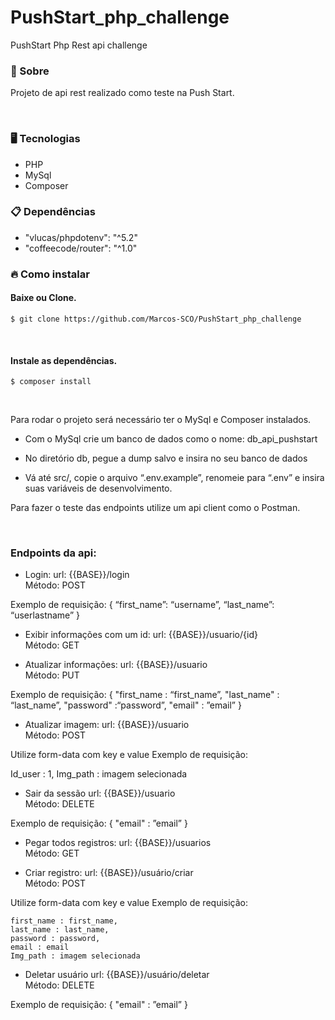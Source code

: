 # PushStart_php_challenge
PushStart Php Rest api challenge 

### <p id='about'>📑 Sobre</p>

Projeto de api rest realizado como teste na Push Start.

<br/>

### <p id='tecnology'>🖥 Tecnologias</p>

<ul>
  <li>PHP</li>
  <li>MySql</li>
  <li>Composer</li>
</ul>


### <p id='dependencies'>📋 Dependências</p>

<ul>
  <li>"vlucas/phpdotenv": "^5.2"</li>
  <li>"coffeecode/router": "^1.0"</li>
</ul>


### <p id='install'>🔥 Como instalar</p>

#### Baixe ou Clone.

```shell
$ git clone https://github.com/Marcos-SCO/PushStart_php_challenge
```

<br/>

#### Instale as dependências.

```shell
$ composer install
```

<br>

Para rodar o projeto será necessário ter o MySql e Composer instalados.

- Com o MySql crie um banco de dados como o nome: db_api_pushstart

- No diretório db, pegue a dump salvo e insira no seu banco de dados

- Vá até src/, copie o arquivo “.env.example”, renomeie para “.env” e insira suas variáveis de desenvolvimento.

Para fazer o teste das endpoints utilize um api client como o Postman.

<br/>


### Endpoints da api:
    
- Login: 
url: {{BASE}}/login  
Método: POST

Exemplo de requisição:
{
    “first_name”: “username”, 
    “last_name”: “userlastname” 
}


- Exibir informações com um id: 
url: {{BASE}}/usuario/{id}  
Método: GET


- Atualizar informações: 
url: {{BASE}}/usuario  
Método: PUT

Exemplo de requisição:
{
    "first_name : “first_name”,
    "last_name" : “last_name”,
    "password" :“password”,
    "email" : ”email” 
}


- Atualizar imagem: 
url: {{BASE}}/usuario  
Método: POST

Utilize form-data com key e value
Exemplo de requisição:

Id_user : 1,
Img_path : imagem selecionada  


- Sair da sessão
url: {{BASE}}/usuario  
Método: DELETE

Exemplo de requisição:
{
    "email" : ”email” 
}


- Pegar todos registros:
url: {{BASE}}/usuarios  
Método: GET


- Criar registro: 
url: {{BASE}}/usuário/criar  
Método: POST

Utilize form-data com key e value
Exemplo de requisição:
       
    first_name : first_name,
    last_name : last_name,
    password : password,
    email : email 
    Img_path : imagem selecionada  


- Deletar usuário
url: {{BASE}}/usuário/deletar  
Método: DELETE

Exemplo de requisição:
{
    "email" : ”email” 
}
